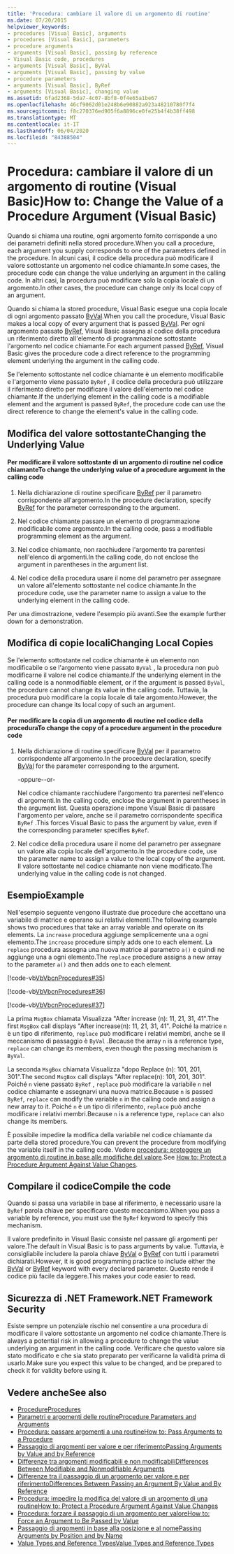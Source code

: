 ```yaml
---
title: 'Procedura: cambiare il valore di un argomento di routine'
ms.date: 07/20/2015
helpviewer_keywords:
- procedures [Visual Basic], arguments
- procedures [Visual Basic], parameters
- procedure arguments
- arguments [Visual Basic], passing by reference
- Visual Basic code, procedures
- arguments [Visual Basic], ByVal
- arguments [Visual Basic], passing by value
- procedure parameters
- arguments [Visual Basic], ByRef
- arguments [Visual Basic], changing value
ms.assetid: 6fad2368-5da7-4c07-8bf8-0f4e65a1be67
ms.openlocfilehash: 46cf9062d01e248b6e90882a923a48210780f7f4
ms.sourcegitcommit: f8c270376ed905f6a8896ce0fe25b4f4b38ff498
ms.translationtype: MT
ms.contentlocale: it-IT
ms.lasthandoff: 06/04/2020
ms.locfileid: "84388504"
---
```

# <a name="how-to-change-the-value-of-a-procedure-argument-visual-basic"></a><span data-ttu-id="6fee1-102">Procedura: cambiare il valore di un argomento di routine (Visual Basic)</span><span class="sxs-lookup"><span data-stu-id="6fee1-102">How to: Change the Value of a Procedure Argument (Visual Basic)</span></span>
<span data-ttu-id="6fee1-103">Quando si chiama una routine, ogni argomento fornito corrisponde a uno dei parametri definiti nella stored procedure.</span><span class="sxs-lookup"><span data-stu-id="6fee1-103">When you call a procedure, each argument you supply corresponds to one of the parameters defined in the procedure.</span></span> <span data-ttu-id="6fee1-104">In alcuni casi, il codice della procedura può modificare il valore sottostante un argomento nel codice chiamante.</span><span class="sxs-lookup"><span data-stu-id="6fee1-104">In some cases, the procedure code can change the value underlying an argument in the calling code.</span></span> <span data-ttu-id="6fee1-105">In altri casi, la procedura può modificare solo la copia locale di un argomento.</span><span class="sxs-lookup"><span data-stu-id="6fee1-105">In other cases, the procedure can change only its local copy of an argument.</span></span>  
  
 <span data-ttu-id="6fee1-106">Quando si chiama la stored procedure, Visual Basic esegue una copia locale di ogni argomento passato [ByVal](../../../language-reference/modifiers/byval.md).</span><span class="sxs-lookup"><span data-stu-id="6fee1-106">When you call the procedure, Visual Basic makes a local copy of every argument that is passed [ByVal](../../../language-reference/modifiers/byval.md).</span></span> <span data-ttu-id="6fee1-107">Per ogni argomento passato [ByRef](../../../language-reference/modifiers/byref.md), Visual Basic assegna al codice della procedura un riferimento diretto all'elemento di programmazione sottostante l'argomento nel codice chiamante.</span><span class="sxs-lookup"><span data-stu-id="6fee1-107">For each argument passed [ByRef](../../../language-reference/modifiers/byref.md), Visual Basic gives the procedure code a direct reference to the programming element underlying the argument in the calling code.</span></span>  
  
 <span data-ttu-id="6fee1-108">Se l'elemento sottostante nel codice chiamante è un elemento modificabile e l'argomento viene passato `ByRef` , il codice della procedura può utilizzare il riferimento diretto per modificare il valore dell'elemento nel codice chiamante.</span><span class="sxs-lookup"><span data-stu-id="6fee1-108">If the underlying element in the calling code is a modifiable element and the argument is passed `ByRef`, the procedure code can use the direct reference to change the element's value in the calling code.</span></span>  
  
## <a name="changing-the-underlying-value"></a><span data-ttu-id="6fee1-109">Modifica del valore sottostante</span><span class="sxs-lookup"><span data-stu-id="6fee1-109">Changing the Underlying Value</span></span>  
  
#### <a name="to-change-the-underlying-value-of-a-procedure-argument-in-the-calling-code"></a><span data-ttu-id="6fee1-110">Per modificare il valore sottostante di un argomento di routine nel codice chiamante</span><span class="sxs-lookup"><span data-stu-id="6fee1-110">To change the underlying value of a procedure argument in the calling code</span></span>  
  
1. <span data-ttu-id="6fee1-111">Nella dichiarazione di routine specificare [ByRef](../../../language-reference/modifiers/byref.md) per il parametro corrispondente all'argomento.</span><span class="sxs-lookup"><span data-stu-id="6fee1-111">In the procedure declaration, specify [ByRef](../../../language-reference/modifiers/byref.md) for the parameter corresponding to the argument.</span></span>  
  
2. <span data-ttu-id="6fee1-112">Nel codice chiamante passare un elemento di programmazione modificabile come argomento.</span><span class="sxs-lookup"><span data-stu-id="6fee1-112">In the calling code, pass a modifiable programming element as the argument.</span></span>  
  
3. <span data-ttu-id="6fee1-113">Nel codice chiamante, non racchiudere l'argomento tra parentesi nell'elenco di argomenti.</span><span class="sxs-lookup"><span data-stu-id="6fee1-113">In the calling code, do not enclose the argument in parentheses in the argument list.</span></span>  
  
4. <span data-ttu-id="6fee1-114">Nel codice della procedura usare il nome del parametro per assegnare un valore all'elemento sottostante nel codice chiamante.</span><span class="sxs-lookup"><span data-stu-id="6fee1-114">In the procedure code, use the parameter name to assign a value to the underlying element in the calling code.</span></span>  
  
 <span data-ttu-id="6fee1-115">Per una dimostrazione, vedere l'esempio più avanti.</span><span class="sxs-lookup"><span data-stu-id="6fee1-115">See the example further down for a demonstration.</span></span>  
  
## <a name="changing-local-copies"></a><span data-ttu-id="6fee1-116">Modifica di copie locali</span><span class="sxs-lookup"><span data-stu-id="6fee1-116">Changing Local Copies</span></span>  
 <span data-ttu-id="6fee1-117">Se l'elemento sottostante nel codice chiamante è un elemento non modificabile o se l'argomento viene passato `ByVal` , la procedura non può modificarne il valore nel codice chiamante.</span><span class="sxs-lookup"><span data-stu-id="6fee1-117">If the underlying element in the calling code is a nonmodifiable element, or if the argument is passed `ByVal`, the procedure cannot change its value in the calling code.</span></span> <span data-ttu-id="6fee1-118">Tuttavia, la procedura può modificare la copia locale di tale argomento.</span><span class="sxs-lookup"><span data-stu-id="6fee1-118">However, the procedure can change its local copy of such an argument.</span></span>  
  
#### <a name="to-change-the-copy-of-a-procedure-argument-in-the-procedure-code"></a><span data-ttu-id="6fee1-119">Per modificare la copia di un argomento di routine nel codice della procedura</span><span class="sxs-lookup"><span data-stu-id="6fee1-119">To change the copy of a procedure argument in the procedure code</span></span>  
  
1. <span data-ttu-id="6fee1-120">Nella dichiarazione di routine specificare [ByVal](../../../language-reference/modifiers/byval.md) per il parametro corrispondente all'argomento.</span><span class="sxs-lookup"><span data-stu-id="6fee1-120">In the procedure declaration, specify [ByVal](../../../language-reference/modifiers/byval.md) for the parameter corresponding to the argument.</span></span>  
  
     <span data-ttu-id="6fee1-121">-oppure-</span><span class="sxs-lookup"><span data-stu-id="6fee1-121">-or-</span></span>  
  
     <span data-ttu-id="6fee1-122">Nel codice chiamante racchiudere l'argomento tra parentesi nell'elenco di argomenti.</span><span class="sxs-lookup"><span data-stu-id="6fee1-122">In the calling code, enclose the argument in parentheses in the argument list.</span></span> <span data-ttu-id="6fee1-123">Questa operazione impone Visual Basic di passare l'argomento per valore, anche se il parametro corrispondente specifica `ByRef` .</span><span class="sxs-lookup"><span data-stu-id="6fee1-123">This forces Visual Basic to pass the argument by value, even if the corresponding parameter specifies `ByRef`.</span></span>  
  
2. <span data-ttu-id="6fee1-124">Nel codice della procedura usare il nome del parametro per assegnare un valore alla copia locale dell'argomento.</span><span class="sxs-lookup"><span data-stu-id="6fee1-124">In the procedure code, use the parameter name to assign a value to the local copy of the argument.</span></span> <span data-ttu-id="6fee1-125">Il valore sottostante nel codice chiamante non viene modificato.</span><span class="sxs-lookup"><span data-stu-id="6fee1-125">The underlying value in the calling code is not changed.</span></span>  
  
## <a name="example"></a><span data-ttu-id="6fee1-126">Esempio</span><span class="sxs-lookup"><span data-stu-id="6fee1-126">Example</span></span>  
 <span data-ttu-id="6fee1-127">Nell'esempio seguente vengono illustrate due procedure che accettano una variabile di matrice e operano sui relativi elementi.</span><span class="sxs-lookup"><span data-stu-id="6fee1-127">The following example shows two procedures that take an array variable and operate on its elements.</span></span> <span data-ttu-id="6fee1-128">La `increase` procedura aggiunge semplicemente una a ogni elemento.</span><span class="sxs-lookup"><span data-stu-id="6fee1-128">The `increase` procedure simply adds one to each element.</span></span> <span data-ttu-id="6fee1-129">La `replace` procedura assegna una nuova matrice al parametro `a()` e quindi ne aggiunge una a ogni elemento.</span><span class="sxs-lookup"><span data-stu-id="6fee1-129">The `replace` procedure assigns a new array to the parameter `a()` and then adds one to each element.</span></span>  
  
 [!code-vb[VbVbcnProcedures#35](~/samples/snippets/visualbasic/VS_Snippets_VBCSharp/VbVbcnProcedures/VB/Class1.vb#35)]  
  
 [!code-vb[VbVbcnProcedures#36](~/samples/snippets/visualbasic/VS_Snippets_VBCSharp/VbVbcnProcedures/VB/Class1.vb#36)]  
  
 [!code-vb[VbVbcnProcedures#37](~/samples/snippets/visualbasic/VS_Snippets_VBCSharp/VbVbcnProcedures/VB/Class1.vb#37)]  
  
 <span data-ttu-id="6fee1-130">La prima `MsgBox` chiamata Visualizza "After increase (n): 11, 21, 31, 41".</span><span class="sxs-lookup"><span data-stu-id="6fee1-130">The first `MsgBox` call displays "After increase(n): 11, 21, 31, 41".</span></span> <span data-ttu-id="6fee1-131">Poiché la matrice `n` è un tipo di riferimento, `replace` può modificare i relativi membri, anche se il meccanismo di passaggio è `ByVal` .</span><span class="sxs-lookup"><span data-stu-id="6fee1-131">Because the array `n` is a reference type, `replace` can change its members, even though the passing mechanism is `ByVal`.</span></span>  
  
 <span data-ttu-id="6fee1-132">La seconda `MsgBox` chiamata Visualizza "dopo Replace (n): 101, 201, 301".</span><span class="sxs-lookup"><span data-stu-id="6fee1-132">The second `MsgBox` call displays "After replace(n): 101, 201, 301".</span></span> <span data-ttu-id="6fee1-133">Poiché `n` viene passato `ByRef` , `replace` può modificare la variabile `n` nel codice chiamante e assegnarvi una nuova matrice.</span><span class="sxs-lookup"><span data-stu-id="6fee1-133">Because `n` is passed `ByRef`, `replace` can modify the variable `n` in the calling code and assign a new array to it.</span></span> <span data-ttu-id="6fee1-134">Poiché `n` è un tipo di riferimento, `replace` può anche modificare i relativi membri.</span><span class="sxs-lookup"><span data-stu-id="6fee1-134">Because `n` is a reference type, `replace` can also change its members.</span></span>  
  
 <span data-ttu-id="6fee1-135">È possibile impedire la modifica della variabile nel codice chiamante da parte della stored procedure.</span><span class="sxs-lookup"><span data-stu-id="6fee1-135">You can prevent the procedure from modifying the variable itself in the calling code.</span></span> <span data-ttu-id="6fee1-136">Vedere [procedura: proteggere un argomento di routine in base alle modifiche del valore](./how-to-protect-a-procedure-argument-against-value-changes.md).</span><span class="sxs-lookup"><span data-stu-id="6fee1-136">See [How to: Protect a Procedure Argument Against Value Changes](./how-to-protect-a-procedure-argument-against-value-changes.md).</span></span>  
  
## <a name="compile-the-code"></a><span data-ttu-id="6fee1-137">Compilare il codice</span><span class="sxs-lookup"><span data-stu-id="6fee1-137">Compile the code</span></span>  
 <span data-ttu-id="6fee1-138">Quando si passa una variabile in base al riferimento, è necessario usare la `ByRef` parola chiave per specificare questo meccanismo.</span><span class="sxs-lookup"><span data-stu-id="6fee1-138">When you pass a variable by reference, you must use the `ByRef` keyword to specify this mechanism.</span></span>  
  
 <span data-ttu-id="6fee1-139">Il valore predefinito in Visual Basic consiste nel passare gli argomenti per valore.</span><span class="sxs-lookup"><span data-stu-id="6fee1-139">The default in Visual Basic is to pass arguments by value.</span></span> <span data-ttu-id="6fee1-140">Tuttavia, è consigliabile includere la parola chiave [ByVal](../../../language-reference/modifiers/byval.md) o [ByRef](../../../language-reference/modifiers/byref.md) con tutti i parametri dichiarati.</span><span class="sxs-lookup"><span data-stu-id="6fee1-140">However, it is good programming practice to include either the [ByVal](../../../language-reference/modifiers/byval.md) or [ByRef](../../../language-reference/modifiers/byref.md) keyword with every declared parameter.</span></span> <span data-ttu-id="6fee1-141">Questo rende il codice più facile da leggere.</span><span class="sxs-lookup"><span data-stu-id="6fee1-141">This makes your code easier to read.</span></span>  
  
## <a name="net-framework-security"></a><span data-ttu-id="6fee1-142">Sicurezza di .NET Framework</span><span class="sxs-lookup"><span data-stu-id="6fee1-142">.NET Framework Security</span></span>  
 <span data-ttu-id="6fee1-143">Esiste sempre un potenziale rischio nel consentire a una procedura di modificare il valore sottostante un argomento nel codice chiamante.</span><span class="sxs-lookup"><span data-stu-id="6fee1-143">There is always a potential risk in allowing a procedure to change the value underlying an argument in the calling code.</span></span> <span data-ttu-id="6fee1-144">Verificare che questo valore sia stato modificato e che sia stato preparato per verificarne la validità prima di usarlo.</span><span class="sxs-lookup"><span data-stu-id="6fee1-144">Make sure you expect this value to be changed, and be prepared to check it for validity before using it.</span></span>  
  
## <a name="see-also"></a><span data-ttu-id="6fee1-145">Vedere anche</span><span class="sxs-lookup"><span data-stu-id="6fee1-145">See also</span></span>

- [<span data-ttu-id="6fee1-146">Procedure</span><span class="sxs-lookup"><span data-stu-id="6fee1-146">Procedures</span></span>](./index.md)
- [<span data-ttu-id="6fee1-147">Parametri e argomenti delle routine</span><span class="sxs-lookup"><span data-stu-id="6fee1-147">Procedure Parameters and Arguments</span></span>](./procedure-parameters-and-arguments.md)
- [<span data-ttu-id="6fee1-148">Procedura: passare argomenti a una routine</span><span class="sxs-lookup"><span data-stu-id="6fee1-148">How to: Pass Arguments to a Procedure</span></span>](./how-to-pass-arguments-to-a-procedure.md)
- [<span data-ttu-id="6fee1-149">Passaggio di argomenti per valore e per riferimento</span><span class="sxs-lookup"><span data-stu-id="6fee1-149">Passing Arguments by Value and by Reference</span></span>](./passing-arguments-by-value-and-by-reference.md)
- [<span data-ttu-id="6fee1-150">Differenze tra argomenti modificabili e non modificabili</span><span class="sxs-lookup"><span data-stu-id="6fee1-150">Differences Between Modifiable and Nonmodifiable Arguments</span></span>](./differences-between-modifiable-and-nonmodifiable-arguments.md)
- [<span data-ttu-id="6fee1-151">Differenze tra il passaggio di un argomento per valore e per riferimento</span><span class="sxs-lookup"><span data-stu-id="6fee1-151">Differences Between Passing an Argument By Value and By Reference</span></span>](./differences-between-passing-an-argument-by-value-and-by-reference.md)
- [<span data-ttu-id="6fee1-152">Procedura: impedire la modifica del valore di un argomento di una routine</span><span class="sxs-lookup"><span data-stu-id="6fee1-152">How to: Protect a Procedure Argument Against Value Changes</span></span>](./how-to-protect-a-procedure-argument-against-value-changes.md)
- [<span data-ttu-id="6fee1-153">Procedura: forzare il passaggio di un argomento per valore</span><span class="sxs-lookup"><span data-stu-id="6fee1-153">How to: Force an Argument to Be Passed by Value</span></span>](./how-to-force-an-argument-to-be-passed-by-value.md)
- [<span data-ttu-id="6fee1-154">Passaggio di argomenti in base alla posizione e al nome</span><span class="sxs-lookup"><span data-stu-id="6fee1-154">Passing Arguments by Position and by Name</span></span>](./passing-arguments-by-position-and-by-name.md)
- [<span data-ttu-id="6fee1-155">Value Types and Reference Types</span><span class="sxs-lookup"><span data-stu-id="6fee1-155">Value Types and Reference Types</span></span>](../data-types/value-types-and-reference-types.md)
